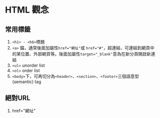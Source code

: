 # HTML 觀念

## 常用標籤
1. ```<h1> - <h6>```標題
2. ```<a>``` 錨，通常後面加屬性```href="網址"```或  ```href="#"```，超連結，可連結到網頁中的某位置、外部網頁等。後面加屬性```target="_blank"```意為在新分頁開啟新連結
3. ```<ul>``` unorder list
4. ```<ol>``` order list
5. ```<body>```下，可再切分為```<header>```、```<section>```、```<footer>```三個語意型(semantic) tag
  
## 絕對URL
1. href="網址"
